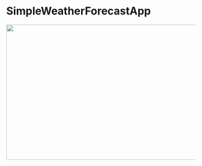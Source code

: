 # SimpleWeatherForecastApp
<img width="540" height="360" src = "https://github.com/Onaeem26/SimpleWeatherForecastApp/blob/master/weatherapppic.png"></a>
